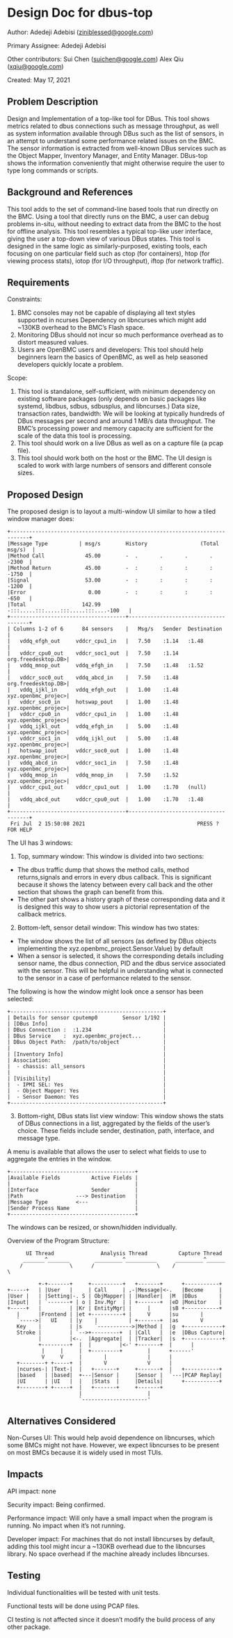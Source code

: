 # Design Doc for dbus-top

Author: Adedeji Adebisi (ziniblessed@google.com)

Primary Assignee: Adedeji Adebisi

Other contributors: Sui Chen (suichen@google.com) Alex Qiu (xqiu@google.com)

Created: May 17, 2021


## Problem Description

Design and Implementation of a top-like tool for DBus. This tool shows metrics
related to dbus connections such as message throughput, as well as system
information available through DBus such as the list of sensors, in an attempt to
understand some performance related issues on the BMC. The sensor information is
extracted from well-known DBus services such as the Object Mapper, Inventory
Manager, and Entity Manager. DBus-top shows the information conveniently that
might otherwise require the user to type long commands or scripts.

## Background and References

This tool adds to the set of command-line based tools that run directly on the
BMC. Using a tool that directly runs on the BMC, a user can debug problems
in-situ, without needing to extract data from the BMC to the host for offline
analysis. This tool resembles a typical top-like user interface, giving the
user a top-down view of various DBus states. This tool is designed in the same
logic as similarly-purposed, existing tools, each focusing on one particular
field such as ctop (for containers), htop (for viewing process stats),
iotop (for I/O throughput), iftop (for network traffic).

## Requirements

Constraints:
1. BMC consoles may not be capable of displaying all text styles supported
   in ncurses Dependency on libncurses which might add ~130KB overhead
   to the BMC’s Flash space.
2. Monitoring DBus should not incur so much performance overhead as to
   distort measured values.
3. Users are OpenBMC users and developers: This tool should help beginners
   learn the basics of OpenBMC, as well as help seasoned developers quickly
   locate a problem.

Scope:
1. This tool is standalone, self-sufficient, with minimum dependency
   on existing software packages (only depends on basic packages like
   systemd, libdbus, sdbus, sdbusplus, and libncurses.)
   Data size, transaction rates, bandwidth: We will be looking at
   typically hundreds of DBus messages per second and around 1 MB/s data
   throughput. The BMC’s processing power and memory capacity are sufficient
   for the scale of the data this tool is processing.
2. This tool should work on a live DBus as well as on a capture file
   (a pcap file).
3. This tool should work both on the host or the BMC. The UI design is scaled to
   work with large numbers of sensors and different console sizes.

## Proposed Design

The proposed design is to layout a multi-window UI similar to how a tiled window
manager does:

```
+----------------------------------------------------------------------------+
|Message Type          | msg/s        History                 (Total msg/s)  |
|Method Call             45.00        -  .       .       .       .    -2300  |
|Method Return           45.00        -  :       :       :       :    -1750  |
|Signal                  53.00        -  :       :       :       :    -1200  |
|Error                    0.00        -  :       :       :       :    -650   |
|Total                  142.99        -:::.....:::.....:::.....:::....-100   |
+-------------------------------------+--------------------------------------+
| Columns 1-2 of 6      84 sensors    |   Msg/s   Sender  Destination        |
|   vddq_efgh_out     vddcr_cpu1_in   |   7.50    :1.14   :1.48              |
|   vddcr_cpu0_out    vddcr_soc1_out  |   7.50    :1.14   org.freedesktop.DB>|
|   vddq_mnop_out     vddq_efgh_in    |   7.50    :1.48   :1.52              |
|   vddcr_soc0_out    vddq_abcd_in    |   7.50    :1.48   org.freedesktop.DB>|
|   vddq_ijkl_in      vddq_efgh_out   |   1.00    :1.48   xyz.openbmc_projec>|
|   vddcr_soc0_in     hotswap_pout    |   1.00    :1.48   xyz.openbmc_projec>|
|   vddcr_cpu0_in     vddcr_cpu1_in   |   1.00    :1.48   xyz.openbmc_projec>|
|   vddq_ijkl_out     vddq_efgh_in    |   5.00    :1.48   xyz.openbmc_projec>|
|   vddcr_soc1_in     vddq_ijkl_out   |   5.00    :1.48   xyz.openbmc_projec>|
|   hotswap_iout      vddcr_soc0_out  |   1.00    :1.48   xyz.openbmc_projec>|
|   vddq_abcd_in      vddcr_soc1_in   |   7.50    :1.48   xyz.openbmc_projec>|
|   vddq_mnop_in      vddq_mnop_in    |   7.50    :1.52   xyz.openbmc_projec>|
|   vddcr_cpu1_out    vddcr_cpu1_out  |   1.00    :1.70   (null)             |
|   vddq_abcd_out     vddcr_cpu0_out  |   1.00    :1.70   :1.48              |
+-------------------------------------+--------------------------------------+
 Fri Jul  2 15:50:08 2021                                    PRESS ? FOR HELP
```

The UI has 3 windows:

1. Top, summary window: This window is divided into two sections:
  - The dbus traffic dump that shows the method calls, method returns,signals
    and errors in every dbus callback. This is significant because it shows the
    latency between every call back and the other section that shows the graph
    can benefit from this.
  - The other part shows a history graph of these
    corresponding data and it is designed this way to show users a pictorial
    representation of the callback metrics.

2. Bottom-left, sensor detail window: This window has two states:
  - The window shows the list of all sensors (as defined by DBus objects
    implementing the xyz.openbmc_project.Sensor.Value) by default
  - When a sensor is selected, it shows the corresponding details including
    sensor name, the dbus connection, PID and the dbus service associated with
    the sensor. This will be helpful in understanding what is connected to the
    sensor in a case of performance related to the sensor.

The following is how the window might look once a sensor has been selected:

```
+-------------------------------------------------+
| Details for sensor cputemp0        Sensor 1/192 |
| [DBus Info]                                     |
| DBus Connection :  :1.234                       |
| DBus Service    :  xyz.openbmc_project...       |
| DBus Object Path:  /path/to/object              |
|                                                 |
| [Inventory Info]                                |
| Association:                                    |
|  - chassis: all_sensors                         |
|                                                 |
| [Visibility]                                    |
|  - IPMI SEL: Yes                                |
|  - Object Mapper: Yes                           |
|  - Sensor Daemon: Yes                           |
+-------------------------------------------------+
```

3. Bottom-right, DBus stats list view window: This window shows the stats of
DBus connections in a list, aggregated by the fields of the user’s choice. These
fields include sender, destination, path, interface, and message type.

A menu is available that allows the user to select what fields to use to
aggregate the entries in the window.

```
+----------------------------------------+
|Available Fields          Active Fields |
|                                        |
|Interface                 Sender        |
|Path                 ---> Destination   |
|Message Type         <---               |
|Sender Process Name                     |
+----------------------------------------+
```

The windows can be resized, or shown/hidden individually.


Overview of the Program Structure:

```
      UI Thread               Analysis Thread          Capture Thread
     _______^_______        _________^__________      _________^______
    /               \      /                    \    /                \

          +-+-------+     +----------+   +-------+      +-----------+
+-----+   | |User   |     | Call     | ,-|Message|<-.   |Become     |
|User |   | |Setting|-. S | ObjMapper| | |Handler|  |M  |DBus       |
|Input|   | `-------+ | o | Inv.Mgr  | | +-------+  |eD |Monitor    |
+-----+   |         | |Kr | EntityMgr| |     |      |sB +-----------+
   |      |Frontend | |et +----------+ |     V      |su       |
   `----->|   UI    | |y    |          | +-------+  |as       V
   Key    |         | |s    `----------->|Method |  |g  +------------+
   Stroke |         | `-->+---------+  | |Call   |  |e  |DBus Capture|
          |         |<-.  |Aggregate|  | |Tracker|  |s  +------------+
          +---------+  |  |         |<-' +-------+  |      |
           |     |     |  +---------+        |      +------'
           V     V     |       |             |      |
   +--------+ +-----+  |       V             V      |
   |ncurses-| |Text-|  |   +-------+     +-------+  |   +-----------+
   |based   | |based|  +---|Sensor |     |Sensor |  `---|PCAP Replay|
   |UI      | |UI   |  |   |Stats  |     |Details|      +-----------+
   +--------+ +-----+  |   +-------+     +-------+
                       |                     |
                       `---------------------'
```

## Alternatives Considered

Non-Curses UI: This would help avoid dependence on libncurses, which some BMCs
might not have. However, we expect libncurses to be present on most BMCs because
it is widely used in most TUIs.

## Impacts

API impact: none

Security impact: Being confirmed.

Performance impact: Will only have a small impact when the program is running.
                    No impact when it’s not running.

Developer impact: For machines that do not install libncurses by default, adding
                  this tool might incur a ~130KB overhead due to the libncurses
                  library. No space overhead if the machine already includes
                  libncurses.

## Testing

Individual functionalities will be tested with unit tests.

Functional tests will be done using PCAP files.

CI testing is not affected since it doesn’t modify the build process of any
other package.
